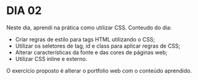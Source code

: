 # DIA 02

Neste dia, aprendi na prática como utilizar CSS.
Conteudo do dia:

- Criar regras de estilo para tags HTML utilizando o CSS;
- Utilizar os seletores de tag, id e class para aplicar regras de CSS;
- Alterar características da fonte e das cores de páginas web;
- Utilizar CSS inline e externo.

O exercício proposto é alterar o portfolio web com o conteúdo aprendido.